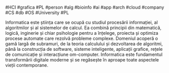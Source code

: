 #HCI  #grafica #PL #person #alg #bioinfo #ai #app #arch #cloud #company #CS #db #OS #University #PL 

Informatica este știința care se ocupă cu studiul procesării informației, al algoritmilor și al sistemelor de calcul. Ea combină principii din matematică, logică, inginerie și chiar psihologie pentru a înțelege, proiecta și optimiza procese automate care rezolvă probleme complexe. Domeniul acoperă o gamă largă de subramuri, de la teoria calculului și dezvoltarea de algoritmi, până la construcția de software, sisteme inteligente, aplicații grafice, rețele de comunicație și interacțiune om-computer. Informatica este fundamentul transformării digitale moderne și se regăsește în aproape toate aspectele vieții contemporane.